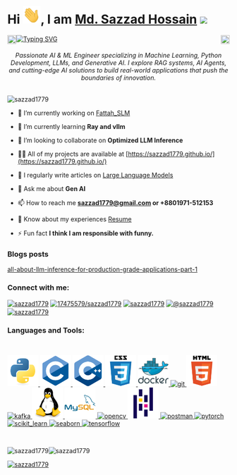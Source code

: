 <h1> Hi <img src="https://raw.githubusercontent.com/ABSphreak/ABSphreak/master/gifs/Hi.gif" width="40px" height="40px">, I am <a href="https://github.com/sazzad1779">Md. Sazzad Hossain</a> <img src="https://emojis.slackmojis.com/emojis/images/1531849430/4246/blob-sunglasses.gif?1531849430" width="30px"> </h1>
<span>
<img src="https://media.giphy.com/media/hS3IR40sIwRl6zUyrQ/giphy.gif" width="20" height="20" align="left" >
<img src="https://media.giphy.com/media/hS3IR40sIwRl6zUyrQ/giphy.gif" width="20" height="20" align="right" >
</span>

[![Typing SVG](https://readme-typing-svg.herokuapp.com?size=35&color=C3CF62&center=true&width=1000&height=61&lines=Machine+Learning+Developer;Python+Developer;LLM+Practitioner;Generative+AI+Enthusiast;RAG+and+AI+Agent+Developer)]()


<h6 align="center">Passionate AI & ML Engineer specializing in Machine Learning, Python Development, LLMs, and Generative AI. I explore RAG systems, AI Agents, and cutting-edge AI solutions to build real-world applications that push the boundaries of innovation.</h3>

<p align="left"> <img src="https://komarev.com/ghpvc/?username=sazzad1779&label=Profile%20views&color=0e75b6&style=flat" alt="sazzad1779" /> </p>


- 🔭 I’m currently working on [Fattah_SLM](https://github.com/sazzad1779/Fattah_SLM)

- 🌱 I’m currently learning **Ray and vllm**

- 👯 I’m looking to collaborate on **Optimized LLM Inference**

- 👨‍💻 All of my projects are available at [https://sazzad1779.github.io/](https://sazzad1779.github.io/)

- 📝 I regularly write articles on [Large Language Models](https://medium.com/@sazzad1779)

- 💬 Ask me about **Gen AI**

- 📫 How to reach me **sazzad1779@gmail.com or +8801971-512153**

- 📄 Know about my experiences [Resume](https://sazzad1779.github.io/files/Sazzad's%20Resume.pdf)

- ⚡ Fun fact **I think I am responsible with funny.**

### Blogs posts
<!-- BLOG-POST-LIST:START -->
[all-about-llm-inference-for-production-grade-applications-part-1](https://medium.com/@sazzad1779/all-about-llm-inference-for-production-grade-applications-part-1-d420c89c6ba8)
<!-- BLOG-POST-LIST:END -->

<h3 align="left">Connect with me:</h3>
<p align="left">
    <a href="https://linkedin.com/in/sazzad1779" target="blank"><img align="center"
            src="https://raw.githubusercontent.com/rahuldkjain/github-profile-readme-generator/master/src/images/icons/Social/linked-in-alt.svg"
            alt="sazzad1779" height="60" width="70" /></a>
    <a href="https://stackoverflow.com/users/17475579/sazzad1779" target="blank"><img align="center"
            src="https://raw.githubusercontent.com/rahuldkjain/github-profile-readme-generator/master/src/images/icons/Social/stack-overflow.svg"
            alt="17475579/sazzad1779" height="60" width="70" /></a>
    <a href="https://fb.com/sazzad1779" target="blank"><img align="center"
            src="https://raw.githubusercontent.com/rahuldkjain/github-profile-readme-generator/master/src/images/icons/Social/facebook.svg"
            alt="sazzad1779" height="60" width="70" /></a>
    <a href="https://medium.com/@sazzad1779" target="blank"><img align="center"
            src="https://raw.githubusercontent.com/rahuldkjain/github-profile-readme-generator/master/src/images/icons/Social/medium.svg"
            alt="@sazzad1779" height="60" width="70" /></a>
    <a href="https://dev.to/sazzad1779" target="blank"><img align="center"
            src="https://raw.githubusercontent.com/rahuldkjain/github-profile-readme-generator/master/src/images/icons/Social/devto.svg"
            alt="sazzad1779" height="60" width="70" /></a>
</p>


<h3 align="left">Languages and Tools:</h3>
</br>
<p align="left">
    <a href="https://www.python.org" target="_blank" rel="noreferrer"> <img
            src="https://raw.githubusercontent.com/devicons/devicon/master/icons/python/python-original.svg"
            alt="python" width="70" height="70" /> </a><a href="https://www.cprogramming.com/" target="_blank"
        rel="noreferrer">
        <img src="https://raw.githubusercontent.com/devicons/devicon/master/icons/c/c-original.svg" alt="c" width="70"
            height="70" /> </a> <a href="https://www.w3schools.com/cpp/" target="_blank" rel="noreferrer"> <img
            src="https://raw.githubusercontent.com/devicons/devicon/master/icons/cplusplus/cplusplus-original.svg"
            alt="cplusplus" width="70" height="70" /> </a> <a href="https://www.w3schools.com/css/" target="_blank"
        rel="noreferrer"> <img
            src="https://raw.githubusercontent.com/devicons/devicon/master/icons/css3/css3-original-wordmark.svg"
            alt="css3" width="70" height="70" /> </a> <a href="https://www.docker.com/" target="_blank"
        rel="noreferrer"> <img
            src="https://raw.githubusercontent.com/devicons/devicon/master/icons/docker/docker-original-wordmark.svg"
            alt="docker" width="70" height="70" /> </a> <a href="https://git-scm.com/" target="_blank" rel="noreferrer">
        <img src="https://www.vectorlogo.zone/logos/git-scm/git-scm-icon.svg" alt="git" width="70" height="70" /> </a>
    <a href="https://www.w3.org/html/" target="_blank" rel="noreferrer"> <img
            src="https://raw.githubusercontent.com/devicons/devicon/master/icons/html5/html5-original-wordmark.svg"
            alt="html5" width="70" height="70" /> </a> <a href="https://kafka.apache.org/" target="_blank"
        rel="noreferrer"> <img src="https://www.vectorlogo.zone/logos/apache_kafka/apache_kafka-icon.svg" alt="kafka"
            width="70" height="70" /> </a> <a href="https://www.linux.org/" target="_blank" rel="noreferrer"> <img
            src="https://raw.githubusercontent.com/devicons/devicon/master/icons/linux/linux-original.svg" alt="linux"
            width="70" height="70" /> </a> <a href="https://www.mysql.com/" target="_blank" rel="noreferrer"> <img
            src="https://raw.githubusercontent.com/devicons/devicon/master/icons/mysql/mysql-original-wordmark.svg"
            alt="mysql" width="70" height="70" /> </a> <a href="https://opencv.org/" target="_blank" rel="noreferrer">
        <img src="https://www.vectorlogo.zone/logos/opencv/opencv-icon.svg" alt="opencv" width="70" height="70" /> </a>
    <a href="https://pandas.pydata.org/" target="_blank" rel="noreferrer"> <img
            src="https://raw.githubusercontent.com/devicons/devicon/2ae2a900d2f041da66e950e4d48052658d850630/icons/pandas/pandas-original.svg"
            alt="pandas" width="70" height="70" /> </a> <a href="https://postman.com" target="_blank" rel="noreferrer">
        <img src="https://www.vectorlogo.zone/logos/getpostman/getpostman-icon.svg" alt="postman" width="70"
            height="70" /> </a> <a href="https://pytorch.org/" target="_blank" rel="noreferrer"> <img
            src="https://www.vectorlogo.zone/logos/pytorch/pytorch-icon.svg" alt="pytorch" width="70" height="70" />
    </a> <a href="https://scikit-learn.org/" target="_blank" rel="noreferrer"> <img
            src="https://upload.wikimedia.org/wikipedia/commons/0/05/Scikit_learn_logo_small.svg" alt="scikit_learn"
            width="70" height="70" /> </a> <a href="https://seaborn.pydata.org/" target="_blank" rel="noreferrer"> <img
            src="https://seaborn.pydata.org/_images/logo-mark-lightbg.svg" alt="seaborn" width="70" height="70" /> </a>
    <a href="https://www.tensorflow.org" target="_blank" rel="noreferrer"> <img
            src="https://www.vectorlogo.zone/logos/tensorflow/tensorflow-icon.svg" alt="tensorflow" width="70"
            height="70" /> </a>
</p>

</br>
<p>&nbsp;<img align="left" src="https://github-readme-stats.vercel.app/api?username=sazzad1779&show_icons=true&locale=en&rank_icon=github" alt="sazzad1779" />
<img align="left" src="https://github-readme-stats.vercel.app/api/top-langs?username=sazzad1779&show_icons=true&locale=en&size_weight=0.5&count_weight=0.5" alt="sazzad1779" /></p>





<p align="left"> 
<a href="https://github.com/ryo-ma/github-profile-trophy"><img src="https://github-profile-trophy.vercel.app/?username=sazzad1779" alt="sazzad1779" /></a> </p>

